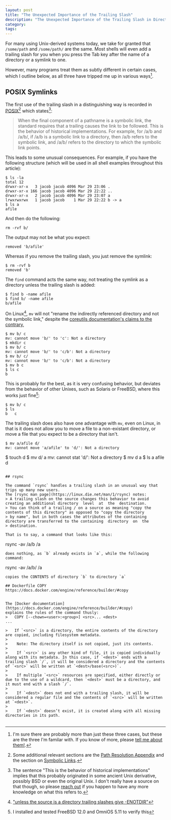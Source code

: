 ```yaml
---
layout: post
title: "The Unexpected Importance of the Trailing Slash"
description: "The Unexpected Importance of the Trailing Slash in Directory Paths"
category:
tags:
---
```


For many using Unix-derived systems today, we take for granted
that `/some/path` and `/some/path/` are the same.
Most shells will even add a trailing slash for you when you press the Tab key
after the name of a directory or a symlink to one.

However, many programs treat them as subtly different in certain cases,
which I outline below, as all three have tripped me up
in various ways[^threetrailing].

[^threetrailing]: I'm sure there are probably more than just these three cases, but these are the three I'm familar with. If you know of more, please [tell me about them!](mailto:trailingslash@tookmund.com).

## POSIX Symlinks

The first use of the trailing slash in a distinguishing way is recorded in
[POSIX](https://pubs.opengroup.org/onlinepubs/9699919799/basedefs/V1_chap04.html#tag_04_13)[^posixadditional]
which states[^historical]:
> When the final component of a pathname is a symbolic link, the standard requires that a trailing <slash> causes the link to be followed. This is the behavior of historical implementations. For example, for /a/b and /a/b/, if /a/b is a symbolic link to a directory, then /a/b refers to the symbolic link, and /a/b/ refers to the directory to which the symbolic link points.

[^posixadditional]: Some additional relevant sections are the [Path Resolution Appendix](https://pubs.opengroup.org/onlinepubs/9699919799/xrat/V4_xbd_chap04.html#tag_21_04_13) and the section on [Symbolic Links](https://pubs.opengroup.org/onlinepubs/9699919799/xrat/V4_xbd_chap03.html#tag_21_03_00_75).

[^historical]: The sentence "This is the behavior of historical implementations" implies that this probably originated in some ancient Unix derivative, possibly BSD or even the original Unix. I don't really have a source on that though, so please [reach out](mailto:trailingslash@tookmund.com) if you happen to have any more knowledge on what this refers to.


This leads to some unusual consequences.
For example, if you have the following structure
(which will be used in all shell examples throughout this article):
```
$ ls -la
total 12
drwxr-xr-x   3 jacob jacob 4096 Mar 29 23:06 .
drwxr-xr-x 166 jacob jacob 4096 Mar 29 22:22 ..
drwxr-xr-x   2 jacob jacob 4096 Mar 29 23:07 a
lrwxrwxrwx   1 jacob jacob    1 Mar 29 22:22 b -> a
$ ls a
afile
```

And then do the following:
```
rm -rvf b/
```

The output may not be what you expect:
```
removed 'b/afile'
```

Whereas if you remove the trailing slash, you just remove the symlink:
```
$ rm -rvf b
removed 'b'
```

The `find` command acts the same way, not treating the symlink as a directory
unless the trailing slash is added:
```
$ find b -name afile
$ find b/ -name afile
b/afile
```

On Linux[^renametrailing], `mv` will not "rename the indirectly referenced directory and not the symbolic link,"
despite the [coreutils documentation's claims to the contrary](https://www.gnu.org/software/coreutils/manual/html_node/Trailing-slashes.html),

[^renametrailing]: ["unless the source is a directory trailing slashes give -ENOTDIR"](https://git.kernel.org/pub/scm/linux/kernel/git/torvalds/linux.git/tree/fs/namei.c#n4797)

```
$ mv b/ c
mv: cannot move 'b/' to 'c': Not a directory
$ mkdir c
$ mv b/ c
mv: cannot move 'b/' to 'c/b': Not a directory
$ mv b/ c/
mv: cannot move 'b/' to 'c/b': Not a directory
$ mv b c
$ ls c
b
```
This is probably for the best, as it is very confusing behavior,
but deviates from the behavior of other Unixes, such as Solaris or FreeBSD,
where this works just fine[^otherunixes]:
```
$ mv b/ c
$ ls
b	c
```

[^otherunixes]: I installed and tested FreeBSD 12.0 and OmniOS 5.11 to verify this

The trailing slash does also have one advantage with `mv`, even on Linux,
in that is it does not allow you to move a file to a non-existant directory,
or move a file that you expect to be a directory that isn't.
```
$ mv a/afile d/
mv: cannot move 'a/afile' to 'd/': Not a directory
```
$ touch d
$ mv d/ a
mv: cannot stat 'd/': Not a directory
$ mv d a
$ ls a
afile  d
```

## rsync

The command `rsync` handles a trailing slash in an unusual way that
trips up many new users.
The [rsync man page](https://linux.die.net/man/1/rsync) notes:
> A trailing slash on the source changes this behavior to avoid creating an additional directory  level  at  the  destination.
> You can think of a trailing / on a source as meaning "copy the contents of this directory" as opposed to "copy the directory
> by name", but in both cases the attributes of the containing directory are transferred to the containing  directory  on  the
> destination.

That is to say, a command that looks like this:
```
rsync -av /a/b /a
```
does nothing, as `b` already exists in `a`, while the following command:
```
rsync -av /a/b/ /a
```
copies the CONTENTS of directory `b` to directory `a`

## Dockerfile COPY
https://docs.docker.com/engine/reference/builder/#copy


The [Docker documentation](https://docs.docker.com/engine/reference/builder/#copy)
explains the rules of the command thusly:
>	COPY [--chown=<user>:<group>] <src>... <dest>
...

>   If `<src>` is a directory, the entire contents of the directory are copied, including filesystem metadata.
>
>    Note: The directory itself is not copied, just its contents.
>
>    If `<src>` is any other kind of file, it is copied individually along with its metadata. In this case, if `<dest>` ends with a trailing slash `/`, it will be considered a directory and the contents of `<src>` will be written at `<dest>/base(<src>)`.
>
>    If multiple `<src>` resources are specified, either directly or due to the use of a wildcard, then `<dest>` must be a directory, and it must end with a slash `/`.
>
>    If `<dest>` does not end with a trailing slash, it will be considered a regular file and the contents of `<src>` will be written at `<dest>`.
>
>    If `<dest>` doesn’t exist, it is created along with all missing directories in its path.


